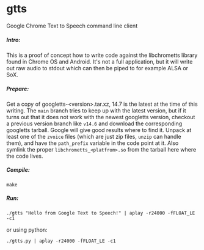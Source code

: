 # gtts
Google Chrome Text to Speech command line client

##### Intro:
This is a proof of concept how to write code against the libchrometts library found in Chrome OS and Android.
It's not a full application, but it will write out raw audio to stdout which can then be piped to for example ALSA or SoX.

##### Prepare:
Get a copy of googletts-\<version\>.tar.xz, 14.7 is the latest at the time of this writing. The `main` branch tries to keep up with the latest
version, but if it turns out that it does not work with the newest googletts version, checkout a previous version branch like `v14.6` and download
the corresponding googletts tarball. Google will give good results where to find it.
Unpack at least one of the `zvoice` files (which are just zip files, `unzip` can handle them), and have the `path_prefix` variable in the code point at it.
Also symlink the proper `libchrometts_<platfrom>.so` from the tarball here where the code lives.

##### Compile:
```
make
```

##### Run:
```
./gtts "Hello from Google Text to Speech!" | aplay -r24000 -fFLOAT_LE -c1
```
or using python:
```
./gtts.py | aplay -r24000 -fFLOAT_LE -c1
```
